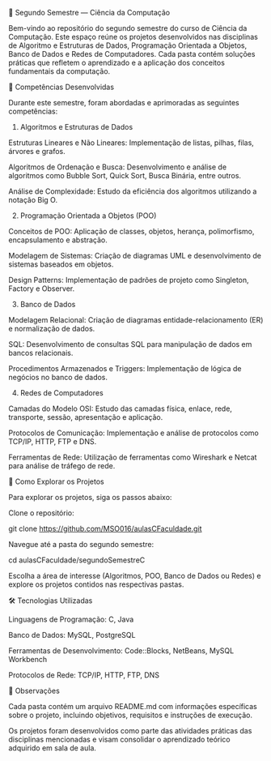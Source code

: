 📘 Segundo Semestre — Ciência da Computação

Bem-vindo ao repositório do segundo semestre do curso de Ciência da Computação. Este espaço reúne os projetos desenvolvidos nas disciplinas de Algoritmo e Estruturas de Dados, Programação Orientada a Objetos, Banco de Dados e Redes de Computadores. Cada pasta contém soluções práticas que refletem o aprendizado e a aplicação dos conceitos fundamentais da computação.

🧠 Competências Desenvolvidas

Durante este semestre, foram abordadas e aprimoradas as seguintes competências:

1. Algoritmos e Estruturas de Dados

Estruturas Lineares e Não Lineares: Implementação de listas, pilhas, filas, árvores e grafos.

Algoritmos de Ordenação e Busca: Desenvolvimento e análise de algoritmos como Bubble Sort, Quick Sort, Busca Binária, entre outros.

Análise de Complexidade: Estudo da eficiência dos algoritmos utilizando a notação Big O.

2. Programação Orientada a Objetos (POO)

Conceitos de POO: Aplicação de classes, objetos, herança, polimorfismo, encapsulamento e abstração.

Modelagem de Sistemas: Criação de diagramas UML e desenvolvimento de sistemas baseados em objetos.

Design Patterns: Implementação de padrões de projeto como Singleton, Factory e Observer.

3. Banco de Dados

Modelagem Relacional: Criação de diagramas entidade-relacionamento (ER) e normalização de dados.

SQL: Desenvolvimento de consultas SQL para manipulação de dados em bancos relacionais.

Procedimentos Armazenados e Triggers: Implementação de lógica de negócios no banco de dados.

4. Redes de Computadores

Camadas do Modelo OSI: Estudo das camadas física, enlace, rede, transporte, sessão, apresentação e aplicação.

Protocolos de Comunicação: Implementação e análise de protocolos como TCP/IP, HTTP, FTP e DNS.

Ferramentas de Rede: Utilização de ferramentas como Wireshark e Netcat para análise de tráfego de rede.

🚀 Como Explorar os Projetos

Para explorar os projetos, siga os passos abaixo:

Clone o repositório:

git clone https://github.com/MSO016/aulasCFaculdade.git


Navegue até a pasta do segundo semestre:

cd aulasCFaculdade/segundoSemestreC


Escolha a área de interesse (Algoritmos, POO, Banco de Dados ou Redes) e explore os projetos contidos nas respectivas pastas.

🛠️ Tecnologias Utilizadas

Linguagens de Programação: C, Java

Banco de Dados: MySQL, PostgreSQL

Ferramentas de Desenvolvimento: Code::Blocks, NetBeans, MySQL Workbench

Protocolos de Rede: TCP/IP, HTTP, FTP, DNS

📌 Observações

Cada pasta contém um arquivo README.md com informações específicas sobre o projeto, incluindo objetivos, requisitos e instruções de execução.

Os projetos foram desenvolvidos como parte das atividades práticas das disciplinas mencionadas e visam consolidar o aprendizado teórico adquirido em sala de aula.
